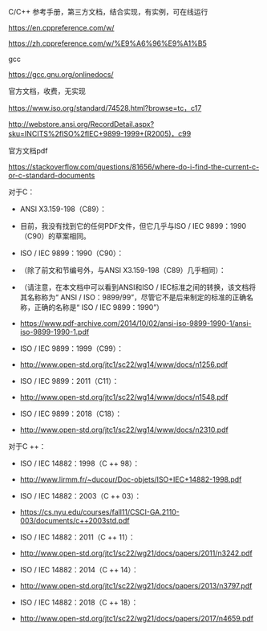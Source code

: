 C/C++ 参考手册，第三方文档，结合实现，有实例，可在线运行

https://en.cppreference.com/w/

https://zh.cppreference.com/w/%E9%A6%96%E9%A1%B5



gcc

https://gcc.gnu.org/onlinedocs/





官方文档，收费，无实现

https://www.iso.org/standard/74528.html?browse=tc，c17

http://webstore.ansi.org/RecordDetail.aspx?sku=INCITS%2fISO%2fIEC+9899-1999+(R2005)，c99

官方文档pdf

https://stackoverflow.com/questions/81656/where-do-i-find-the-current-c-or-c-standard-documents

对于C：

- ANSI X3.159-198（C89）：

- 目前，我没有找到它的任何PDF文件，但它几乎与ISO / IEC 9899：1990（C90）的草案相同。

- ISO / IEC 9899：1990（C90）：

- （除了前文和节编号外，与ANSI X3.159-198（C89）几乎相同）：

- （请注意，在本文档中可以看到ANSI和ISO / IEC标准之间的转换，该文档将其名称称为“ ANSI / ISO：9899/99”，尽管它不是后来制定的标准的正确名称，正确的名称是“ ISO / IEC 9899：1990”）

- https://www.pdf-archive.com/2014/10/02/ansi-iso-9899-1990-1/ansi-iso-9899-1990-1.pdf

- ISO / IEC 9899：1999（C99）：

- http://www.open-std.org/jtc1/sc22/wg14/www/docs/n1256.pdf

- ISO / IEC 9899：2011（C11）：

- http://www.open-std.org/jtc1/sc22/wg14/www/docs/n1548.pdf

- ISO / IEC 9899：2018（C18）：

- http://www.open-std.org/jtc1/sc22/wg14/www/docs/n2310.pdf

对于C ++：

- ISO / IEC 14882：1998（C ++ 98）：

- http://www.lirmm.fr/~ducour/Doc-objets/ISO+IEC+14882-1998.pdf

- ISO / IEC 14882：2003（C ++ 03）：

- https://cs.nyu.edu/courses/fall11/CSCI-GA.2110-003/documents/c++2003std.pdf

- ISO / IEC 14882：2011（C ++ 11）：

- http://www.open-std.org/jtc1/sc22/wg21/docs/papers/2011/n3242.pdf

- ISO / IEC 14882：2014（C ++ 14）：

- http://www.open-std.org/jtc1/sc22/wg21/docs/papers/2013/n3797.pdf

- ISO / IEC 14882：2018（C ++ 18）：

- http://www.open-std.org/jtc1/sc22/wg21/docs/papers/2017/n4659.pdf



